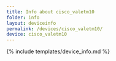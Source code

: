 ```yaml
---
title: Info about cisco_valetm10
folder: info
layout: deviceinfo
permalink: /devices/cisco_valetm10/
device: cisco_valetm10
---
```

{% include templates/device_info.md %}
